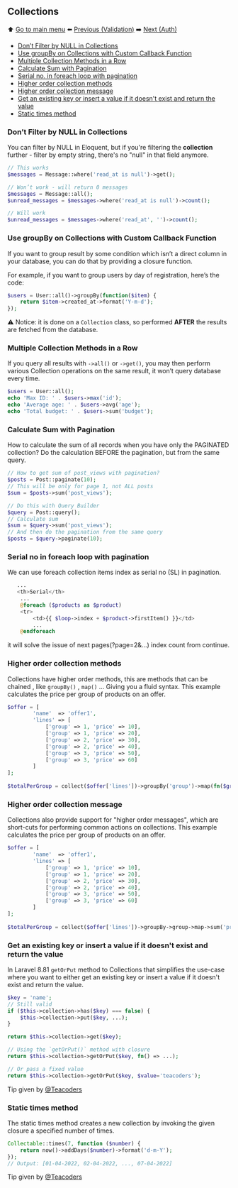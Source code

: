 ## Collections

⬆️ [Go to main menu](README.md#laravel-tips) ⬅️ [Previous (Validation)](Validation.md) ➡️ [Next (Auth)](Auth.md)

- [Don’t Filter by NULL in Collections](#dont-filter-by-null-in-collections)
- [Use groupBy on Collections with Custom Callback Function](#use-groupby-on-collections-with-custom-callback-function)
- [Multiple Collection Methods in a Row](#multiple-collection-methods-in-a-row)
- [Calculate Sum with Pagination](#calculate-sum-with-pagination)
- [Serial no. in foreach loop with pagination](#serial-no-in-foreach-loop-with-pagination)
- [Higher order collection methods](#higher-order-collection-methods)
- [Higher order collection message](#higher-order-collection-message)
- [Get an existing key or insert a value if it doesn't exist and return the value](#get-an-existing-key-or-insert-a-value-if-it-doesnt-exist-and-return-the-value)
- [Static times method](#static-times-method)

### Don’t Filter by NULL in Collections

You can filter by NULL in Eloquent, but if you're filtering the **collection** further - filter by empty string, there's no "null" in that field anymore.

```php
// This works
$messages = Message::where('read_at is null')->get();

// Won’t work - will return 0 messages
$messages = Message::all();
$unread_messages = $messages->where('read_at is null')->count();

// Will work
$unread_messages = $messages->where('read_at', '')->count();
```

### Use groupBy on Collections with Custom Callback Function

If you want to group result by some condition which isn’t a direct column in your database, you can do that by providing a closure function.

For example, if you want to group users by day of registration, here’s the code:
```php
$users = User::all()->groupBy(function($item) {
    return $item->created_at->format('Y-m-d');
});
```

⚠️ Notice: it is done on a `Collection` class, so performed **AFTER** the results are fetched from the database.

### Multiple Collection Methods in a Row

If you query all results with `->all()` or `->get()`, you may then perform various Collection operations on the same result, it won’t query database every time.
```php
$users = User::all();
echo 'Max ID: ' . $users->max('id');
echo 'Average age: ' . $users->avg('age');
echo 'Total budget: ' . $users->sum('budget');
```

### Calculate Sum with Pagination

How to calculate the sum of all records when you have only the PAGINATED collection? Do the calculation BEFORE the pagination, but from the same query.﻿


```php
// How to get sum of post_views with pagination?
$posts = Post::paginate(10);
// This will be only for page 1, not ALL posts
$sum = $posts->sum('post_views');

// Do this with Query Builder
$query = Post::query();
// Calculate sum
$sum = $query->sum('post_views');
// And then do the pagination from the same query
$posts = $query->paginate(10);
```

### Serial no in foreach loop with pagination
We can use foreach collection items index as serial no (SL) in pagination.

```php
   ...
   <th>Serial</th>
    ...
    @foreach ($products as $product)
    <tr>
        <td>{{ $loop->index + $product->firstItem() }}</td>
        ...
    @endforeach
```
it will solve the issue of next pages(?page=2&...) index count from continue.

### Higher order collection methods

Collections have higher order methods, this are methods that can be chained , like `groupBy()` , `map()` ... Giving you a fluid syntax.  This example calculates the
price per group of products on an offer.

```php
$offer = [
        'name'  => 'offer1',
        'lines' => [
            ['group' => 1, 'price' => 10],
            ['group' => 1, 'price' => 20],
            ['group' => 2, 'price' => 30],
            ['group' => 2, 'price' => 40],
            ['group' => 3, 'price' => 50],
            ['group' => 3, 'price' => 60]
        ]
];
                
$totalPerGroup = collect($offer['lines'])->groupBy('group')->map(fn($group) => $group->sum('price')); 
```

### Higher order collection message

Collections also provide support for "higher order messages", which are short-cuts for performing common actions on collections.
This example calculates the price per group of products on an offer.

```php
$offer = [
        'name'  => 'offer1',
        'lines' => [
            ['group' => 1, 'price' => 10],
            ['group' => 1, 'price' => 20],
            ['group' => 2, 'price' => 30],
            ['group' => 2, 'price' => 40],
            ['group' => 3, 'price' => 50],
            ['group' => 3, 'price' => 60]
        ]
];
                
$totalPerGroup = collect($offer['lines'])->groupBy->group->map->sum('price');
```

### Get an existing key or insert a value if it doesn't exist and return the value
In Laravel 8.81 `getOrPut` method to Collections that simplifies the use-case where you want to either get an existing key or insert a value if it doesn't exist and return the value.
```php
$key = 'name';
// Still valid
if ($this->collection->has($key) === false) {
    $this->collection->put($key, ...);
}

return $this->collection->get($key);

// Using the `getOrPut()` method with closure
return $this->collection->getOrPut($key, fn() => ...);

// Or pass a fixed value
return $this->collection->getOrPut($key, $value='teacoders');
```

Tip given by [@Teacoders](https://twitter.com/Teacoders/status/1488338815592718336)

### Static times method
The static times method creates a new collection by invoking the given closure a specified number of times.

```php
Collectable::times(7, function ($number) {
    return now()->addDays($number)->format('d-m-Y');
});
// Output: [01-04-2022, 02-04-2022, ..., 07-04-2022]
```

Tip given by [@Teacoders](https://twitter.com/Teacoders/status/1509447909602906116)
